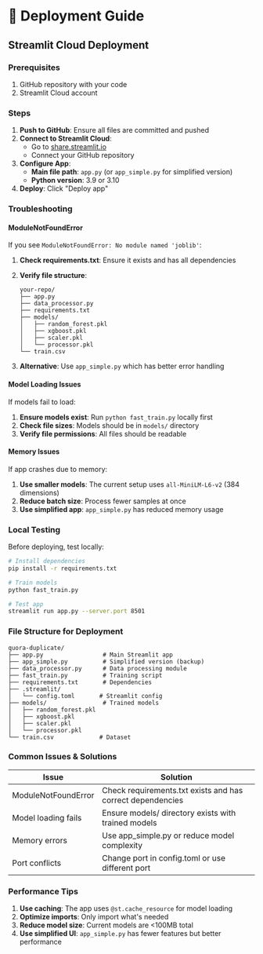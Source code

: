 # 🚀 Deployment Guide

## Streamlit Cloud Deployment

### Prerequisites
1. GitHub repository with your code
2. Streamlit Cloud account

### Steps
1. **Push to GitHub**: Ensure all files are committed and pushed
2. **Connect to Streamlit Cloud**: 
   - Go to [share.streamlit.io](https://share.streamlit.io)
   - Connect your GitHub repository
3. **Configure App**:
   - **Main file path**: `app.py` (or `app_simple.py` for simplified version)
   - **Python version**: 3.9 or 3.10
4. **Deploy**: Click "Deploy app"

### Troubleshooting

#### ModuleNotFoundError
If you see `ModuleNotFoundError: No module named 'joblib'`:

1. **Check requirements.txt**: Ensure it exists and has all dependencies
2. **Verify file structure**:
   ```
   your-repo/
   ├── app.py
   ├── data_processor.py
   ├── requirements.txt
   ├── models/
   │   ├── random_forest.pkl
   │   ├── xgboost.pkl
   │   ├── scaler.pkl
   │   └── processor.pkl
   └── train.csv
   ```

3. **Alternative**: Use `app_simple.py` which has better error handling

#### Model Loading Issues
If models fail to load:

1. **Ensure models exist**: Run `python fast_train.py` locally first
2. **Check file sizes**: Models should be in `models/` directory
3. **Verify file permissions**: All files should be readable

#### Memory Issues
If app crashes due to memory:

1. **Use smaller models**: The current setup uses `all-MiniLM-L6-v2` (384 dimensions)
2. **Reduce batch size**: Process fewer samples at once
3. **Use simplified app**: `app_simple.py` has reduced memory usage

### Local Testing

Before deploying, test locally:

```bash
# Install dependencies
pip install -r requirements.txt

# Train models
python fast_train.py

# Test app
streamlit run app.py --server.port 8501
```

### File Structure for Deployment

```
quora-duplicate/
├── app.py                 # Main Streamlit app
├── app_simple.py          # Simplified version (backup)
├── data_processor.py      # Data processing module
├── fast_train.py          # Training script
├── requirements.txt       # Dependencies
├── .streamlit/
│   └── config.toml       # Streamlit config
├── models/                # Trained models
│   ├── random_forest.pkl
│   ├── xgboost.pkl
│   ├── scaler.pkl
│   └── processor.pkl
└── train.csv             # Dataset
```

### Common Issues & Solutions

| Issue | Solution |
|-------|----------|
| ModuleNotFoundError | Check requirements.txt exists and has correct dependencies |
| Model loading fails | Ensure models/ directory exists with trained models |
| Memory errors | Use app_simple.py or reduce model complexity |
| Port conflicts | Change port in config.toml or use different port |

### Performance Tips

1. **Use caching**: The app uses `@st.cache_resource` for model loading
2. **Optimize imports**: Only import what's needed
3. **Reduce model size**: Current models are <100MB total
4. **Use simplified UI**: `app_simple.py` has fewer features but better performance 